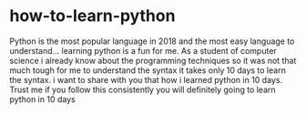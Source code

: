 # how-to-learn-python
Python is the most popular language in 2018 and the most easy language to understand...
learning python is a fun for me. As a student of computer science i already know about the programming techniques so it was not that much tough for me to understand the syntax it takes only 10 days to learn the syntax.
i want to share with you that how i learned python in 10 days. Trust me if you follow this consistently you will definitely going to learn python in 10 days   
